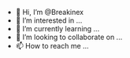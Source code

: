 - 👋 Hi, I’m @Breakinex
- 👀 I’m interested in ...
- 🌱 I’m currently learning ...
- 💞️ I’m looking to collaborate on ...
- 📫 How to reach me ...

<!---
Breakinex/Breakinex is a ✨ special ✨ repository because its `README.md` (this file) appears on your GitHub profile.
You can click the Preview link to take a look at your changes.
--->
